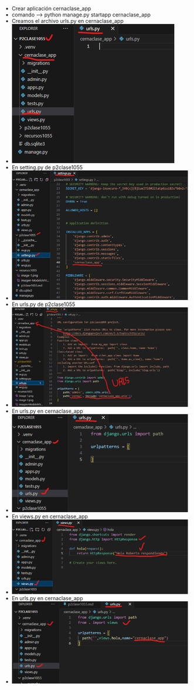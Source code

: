 - Crear aplicación cernaclase_app
- comando --> python manage.py startapp cernaclase_app
- Creamos el archivo urls.py en cernaclase_app
- ![alt text](image-1.png)
- En setting.py de p2clase1055 
- ![alt text](image-2.png)
- En urls.py de p2clase1055 
- ![alt text](image-3.png)
- En urls.py en cernaclase_app
- ![alt text](image-4.png)
- En views.py en cernaclase_app
- ![alt text](image-5.png)
- En urls.py en cernaclase_app
- ![alt text](image-6.png)